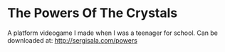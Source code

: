 # The Powers Of The Crystals
A platform videogame I made when I was a teenager for school.
Can be downloaded at: http://sergisala.com/powers
